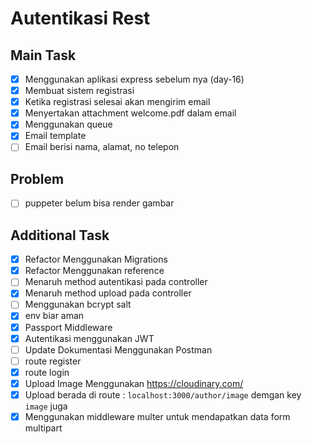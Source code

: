 # Autentikasi Rest

## Main Task
- [x] Menggunakan aplikasi express sebelum nya (day-16)
- [x] Membuat sistem registrasi
- [x] Ketika registrasi selesai akan mengirim email
- [x] Menyertakan attachment welcome.pdf dalam email
- [x] Menggunakan queue
- [x] Email template
- [ ] Email berisi nama, alamat, no telepon

## Problem
- [ ] puppeter belum bisa render gambar

## Additional Task
- [x] Refactor Menggunakan Migrations
- [x] Refactor Menggunakan reference
- [ ] Menaruh method autentikasi pada controller
- [x] Menaruh method upload pada controller
- [ ] Menggunakan bcrypt salt
- [x] env biar aman
- [x] Passport Middleware
- [x] Autentikasi menggunakan JWT
- [ ] Update Dokumentasi Menggunakan Postman
- [ ] route register
- [x] route login
- [x] Upload Image Menggunakan https://cloudinary.com/
- [x] Upload berada di route : `localhost:3000/author/image` demgan key `image` juga
- [x] Menggunakan middleware multer untuk mendapatkan data form multipart